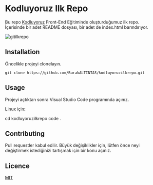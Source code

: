 # Kodluyoruz Ilk Repo

Bu repo [Kodluyoruz](https://www.kodluyoruz.org) Front-End Eğitiminde oluşturduğumuz ilk repo. İçerisinde bir adet README dosyası, bir adet de index.html barındırıyor.

![gitilkrepo](https://user-images.githubusercontent.com/89419724/130515814-b5d2f5db-4fc8-49de-8997-6518c20aa84c.PNG)


## Installation

Öncelikle projeyi clonelayın. 

`git clone https://github.com/BurakALTINTAS/kodluyoruzilkrepo.git`

## Usage

Projeyi açtıktan sonra Visual Studio Code programında açınız.

Linux için:


cd kodluyoruzilkrepo
code .


## Contributing 

Pull requestler kabul edilir. Büyük değişiklikler için, lütfen önce neyi değiştirmek istediğinizi tartışmak için bir konu açınız.

## Licence

[MIT](https://choosealicense.com/licenses/mit/)
